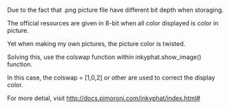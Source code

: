 Due to the fact that .png picture file have different bit depth when storaging.

The official resources are given in 8-bit when all color displayed is color in picture.

Yet when making my own pictures, the picture color is twisted.

Solving this, use the colswap function within inkyphat.show_image() function.

In this case, the colswap = [1,0,2] or other are used to correct the display color.

For more detial, visit http://docs.pimoroni.com/inkyphat/index.html#
